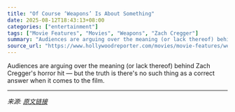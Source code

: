 ```yaml
---
title: "Of Course ‘Weapons’ Is About Something"
date: 2025-08-12T18:43:13+08:00
categories: ["entertainment"]
tags: ["Movie Features", "Movies", "Weapons", "Zach Cregger"]
summary: "Audiences are arguing over the meaning (or lack thereof) behind Zach Cregger's horror hit — but the truth is there's no such thing as a correct answer when it comes to the film."
source_url: "https://www.hollywoodreporter.com/movies/movie-features/weapons-audiences-disagree-movie-1236342296/"
---
```


Audiences are arguing over the meaning (or lack thereof) behind Zach Cregger's horror hit — but the truth is there's no such thing as a correct answer when it comes to the film.

---

*来源: [原文链接](https://www.hollywoodreporter.com/movies/movie-features/weapons-audiences-disagree-movie-1236342296/)*
